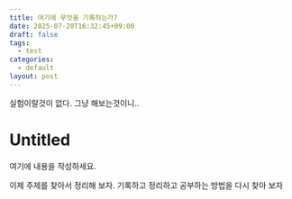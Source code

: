 ```yaml
---
title: 여기에 무엇을 기록하는가?
date: 2025-07-20T16:32:45+09:00
draft: false
tags: 
  - test
categories:
  - default
layout: post
---
```

실험이랄것이 없다. 그냥 해보는것이니.. 

# Untitled

여기에 내용을 작성하세요.

이제 주제를 찾아서 정리해 보자. 
기록하고 정리하고 공부하는 방법을 다시 찾아 보자 